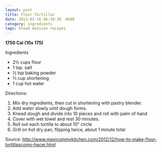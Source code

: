 ```yaml
---
layout: post
title: Flour Tortillas
date: 2013-03-16 06:39:39 -0500
category: ingredients
tags: bread mexican recipes
---
```

<strong>1750 Cal (10x 175)</strong>
  
Ingredients  
<ul>
	<li>2½ cups flour</li>
	<li>1 tsp. salt</li>
	<li>½ tsp baking powder</li>
	<li>⅓ cup shortening</li>
	<li>1 cup hot water</li>
</ul>
Directions:  
<ol>
	<li>Mix dry ingredients, then cut in shortening with pastry blender.</li>
	<li>Add water slowly until dough forms.</li>
	<li>Knead dough and divide into 10 pieces and roll with palm of hand</li>
	<li>Cover with wet towel and rest 30 minutes.</li>
	<li>Roll out each tortilla to about 10" circle</li>
	<li>Grill on hot dry pan, flipping twice, about 1 minute total</li>
</ol>
Source: <a href="http://www.mexicoinmykitchen.com/2012/12/how-to-make-flour-tortillascomo-hacer.html">http://www.mexicoinmykitchen.com/2012/12/how-to-make-flour-tortillascomo-hacer.html</a>
